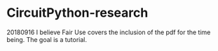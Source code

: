 # CircuitPython-research

20180916 I believe Fair Use covers the inclusion of the pdf
for the time being.  The goal is a tutorial.
